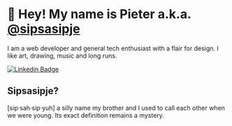 # :punch: Hey! My name is Pieter a.k.a. [@sipsasipje](https://github.com/sipsasipje)

I am a web developer and general tech enthusiast with a flair for design. I like art, drawing, music and long runs.

[![Linkedin Badge](https://img.shields.io/badge/-pieter-blue?style=flat&logo=Linkedin&logoColor=white&link=https://www.linkedin.com/in/pieter-huurman-56a2199/)](https://www.linkedin.com/in/pieter-huurman-56a2199/)

## Sipsasipje?
[sip&middot;sah&middot;sip&middot;yuh] a silly name my brother and I used to call each other when we were young. Its exact definition remains a mystery.

